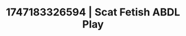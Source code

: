 ---
categories:
- Tan lines & lingerie
- Whispered desires
- Femdom wrestling
- Lactation play
- Safe for work
image: /assets/images/1747183326594.webp
layout: post
seo:
  description: Featured content with exclusive ABDL Play, Scat Fetish. HD images available.
  keywords: ABDL Play, Scat Fetish
  og_image: /assets/images/1747183326594.webp
  schema_type: VisualArtwork
tags:
- ABDL Play
- '#1747183326594'
- Scat Fetish
title: 1747183326594 | Scat Fetish ABDL Play
---